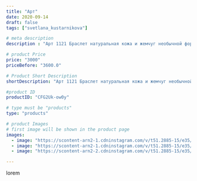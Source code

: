 ```yaml
---
title: "Арт"
date: 2020-09-14
draft: false
tags: ["svetlana_kustarnikova"]

# meta description
description : "Арт 1121 Браслет натуральная кожа и жемчуг необычной формы. Подойдёт к ранее выложинным серьгам"

# product Price
price: "3000"
priceBefore: "3600.0"

# Product Short Description
shortDescription: "Арт 1121 Браслет натуральная кожа и жемчуг необычной формы. Подойдёт к ранее выложинным серьгам"

#product ID
productID: "CFG2Uk-ow0y"

# type must be "products"
type: "products"

# product Images
# first image will be shown in the product page
images:
  - image: "https://scontent-arn2-1.cdninstagram.com/v/t51.2885-15/e35/119213030_362886474865323_1304422798304104202_n.jpg?_nc_ht=scontent-arn2-1.cdninstagram.com&_nc_cat=103&_nc_ohc=YTrg-nsdORkAX8K1T4-&se=7&tp=1&oh=19b29a5b25735b288175c177f8239827&oe=605EECF0&ig_cache_key=MjM5Nzg0Mjc1MTkyMzE3NzkzMg%3D%3D.2"
  - image: "https://scontent-arn2-1.cdninstagram.com/v/t51.2885-15/e35/119461495_2707938752812831_6320705499671760760_n.jpg?_nc_ht=scontent-arn2-1.cdninstagram.com&_nc_cat=107&_nc_ohc=VMjMnNnlvpAAX-2Irj0&se=8&tp=1&oh=59aa666c7069978caaf609f89a436f47&oe=605EA11D&ig_cache_key=MjM5Nzg0Mjc1MTg4OTYyNzY4OA%3D%3D.2"
  - image: "https://scontent-arn2-2.cdninstagram.com/v/t51.2885-15/e35/119516479_379505450114732_8763379907687614129_n.jpg?_nc_ht=scontent-arn2-2.cdninstagram.com&_nc_cat=108&_nc_ohc=u-E97erbBqcAX8qxIai&se=8&tp=1&oh=7b50bcb7e654b791e70d1812ff4b19e5&oe=605EB93E&ig_cache_key=MjM5Nzg0Mjc1MTkwNjQ4NDQ1Ng%3D%3D.2"

---
```

lorem
